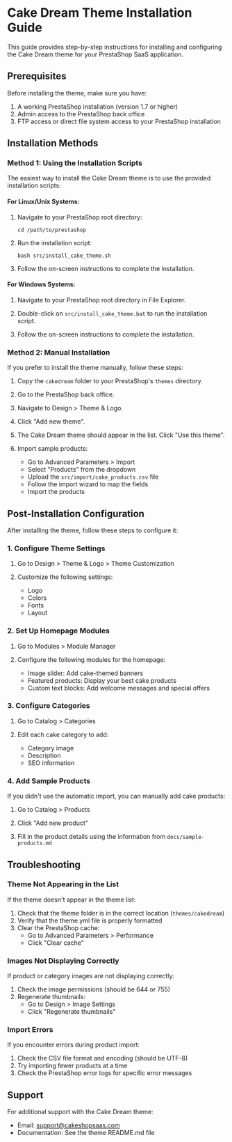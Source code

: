 # Cake Dream Theme Installation Guide

This guide provides step-by-step instructions for installing and configuring the Cake Dream theme for your PrestaShop SaaS application.

## Prerequisites

Before installing the theme, make sure you have:

1. A working PrestaShop installation (version 1.7 or higher)
2. Admin access to the PrestaShop back office
3. FTP access or direct file system access to your PrestaShop installation

## Installation Methods

### Method 1: Using the Installation Scripts

The easiest way to install the Cake Dream theme is to use the provided installation scripts:

#### For Linux/Unix Systems:

1. Navigate to your PrestaShop root directory:
   ```
   cd /path/to/prestashop
   ```

2. Run the installation script:
   ```
   bash src/install_cake_theme.sh
   ```

3. Follow the on-screen instructions to complete the installation.

#### For Windows Systems:

1. Navigate to your PrestaShop root directory in File Explorer.

2. Double-click on `src/install_cake_theme.bat` to run the installation script.

3. Follow the on-screen instructions to complete the installation.

### Method 2: Manual Installation

If you prefer to install the theme manually, follow these steps:

1. Copy the `cakedream` folder to your PrestaShop's `themes` directory.

2. Go to the PrestaShop back office.

3. Navigate to Design > Theme & Logo.

4. Click "Add new theme".

5. The Cake Dream theme should appear in the list. Click "Use this theme".

6. Import sample products:
   - Go to Advanced Parameters > Import
   - Select "Products" from the dropdown
   - Upload the `src/import/cake_products.csv` file
   - Follow the import wizard to map the fields
   - Import the products

## Post-Installation Configuration

After installing the theme, follow these steps to configure it:

### 1. Configure Theme Settings

1. Go to Design > Theme & Logo > Theme Customization

2. Customize the following settings:
   - Logo
   - Colors
   - Fonts
   - Layout

### 2. Set Up Homepage Modules

1. Go to Modules > Module Manager

2. Configure the following modules for the homepage:
   - Image slider: Add cake-themed banners
   - Featured products: Display your best cake products
   - Custom text blocks: Add welcome messages and special offers

### 3. Configure Categories

1. Go to Catalog > Categories

2. Edit each cake category to add:
   - Category image
   - Description
   - SEO information

### 4. Add Sample Products

If you didn't use the automatic import, you can manually add cake products:

1. Go to Catalog > Products

2. Click "Add new product"

3. Fill in the product details using the information from `docs/sample-products.md`

## Troubleshooting

### Theme Not Appearing in the List

If the theme doesn't appear in the theme list:

1. Check that the theme folder is in the correct location (`themes/cakedream`)
2. Verify that the theme.yml file is properly formatted
3. Clear the PrestaShop cache:
   - Go to Advanced Parameters > Performance
   - Click "Clear cache"

### Images Not Displaying Correctly

If product or category images are not displaying correctly:

1. Check the image permissions (should be 644 or 755)
2. Regenerate thumbnails:
   - Go to Design > Image Settings
   - Click "Regenerate thumbnails"

### Import Errors

If you encounter errors during product import:

1. Check the CSV file format and encoding (should be UTF-8)
2. Try importing fewer products at a time
3. Check the PrestaShop error logs for specific error messages

## Support

For additional support with the Cake Dream theme:

- Email: support@cakeshopsaas.com
- Documentation: See the theme README.md file
